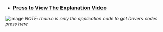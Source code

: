 - ### **[Press to View The Explanation Video](https://drive.google.com/file/d/1E2eLbOizVD5oFNhQLkM26Pvt7ygHG9nZ/view?usp=drive_link)**
![image](https://github.com/AssemAyman/Mastering-Embedded-System-Online-Diploma/assets/107751300/bedd91c2-339c-4214-b6e1-8c375c3dd320)
_NOTE: main.c is only the application code to get Drivers codes press [here](https://github.com/AssemAyman/Mastering-Embedded-System-Online-Diploma/tree/main/STM32F103C6_Drivers)_

